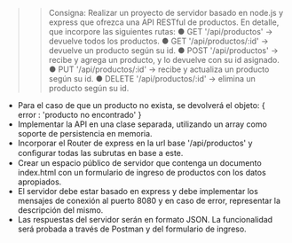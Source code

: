 >> Consigna: Realizar un proyecto de servidor basado en node.js y express que
ofrezca una API RESTful de productos. En detalle, que incorpore las siguientes
rutas:
● GET '/api/productos' -> devuelve todos los productos.
● GET '/api/productos/:id' -> devuelve un producto según su id.
● POST '/api/productos' -> recibe y agrega un producto, y lo devuelve con su id
asignado.
● PUT '/api/productos/:id' -> recibe y actualiza un producto según su id.
● DELETE '/api/productos/:id' -> elimina un producto según su id.

- Para el caso de que un producto no exista, se devolverá el objeto:
{ error : 'producto no encontrado' }
- Implementar la API en una clase separada, utilizando un array como soporte de
persistencia en memoria.
- Incorporar el Router de express en la url base '/api/productos' y conﬁgurar todas las
subrutas en base a este.
- Crear un espacio público de servidor que contenga un documento index.html con un
formulario de ingreso de productos con los datos apropiados.
- El servidor debe estar basado en express y debe implementar los mensajes de conexión
al puerto 8080 y en caso de error, representar la descripción del mismo.
- Las respuestas del servidor serán en formato JSON. La funcionalidad será probada a
través de Postman y del formulario de ingreso.